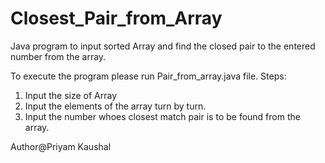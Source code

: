 # Closest_Pair_from_Array
Java program to input sorted Array and find the closed pair to the entered number from the array.

To execute the program please run Pair_from_array.java file. 
Steps: 
1. Input the size of Array
2. Input the elements of the array turn by turn.
3. Input the number whoes closest match pair is to be found from the array. 



Author@Priyam Kaushal
